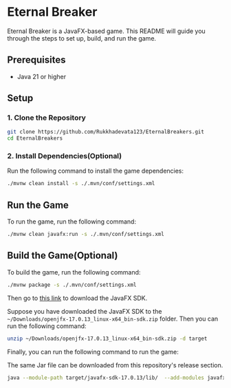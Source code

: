 # Eternal Breaker

Eternal Breaker is a JavaFX-based game. This README will guide you through the steps to set up, build, and run the game.

## Prerequisites

- Java 21 or higher

## Setup

### 1. Clone the Repository

```bash
git clone https://github.com/Rukkhadevata123/EternalBreakers.git
cd EternalBreakers
```

### 2. Install Dependencies(Optional)

Run the following command to install the game dependencies:

```bash
./mvnw clean install -s ./.mvn/conf/settings.xml
```

## Run the Game

To run the game, run the following command:

```bash
./mvnw clean javafx:run -s ./.mvn/conf/settings.xml
```

## Build the Game(Optional)

To build the game, run the following command:

```bash
./mvnw package -s ./.mvn/conf/settings.xml
```

Then go to [this link](https://gluonhq.com/products/javafx/) to download the JavaFX SDK.

Suppose you have downloaded the JavaFX SDK to the `~/Downloads/openjfx-17.0.13_linux-x64_bin-sdk.zip` folder. Then you can run the following command:

```bash
unzip ~/Downloads/openjfx-17.0.13_linux-x64_bin-sdk.zip -d target
```

Finally, you can run the following command to run the game:

The same Jar file can be downloaded from this repository's release section.

```bash
java --module-path target/javafx-sdk-17.0.13/lib/  --add-modules javafx.controls,javafx.fxml -jar target/eternal_breaker-1.0-RELEASE-jar-with-dependencies.jar
```

